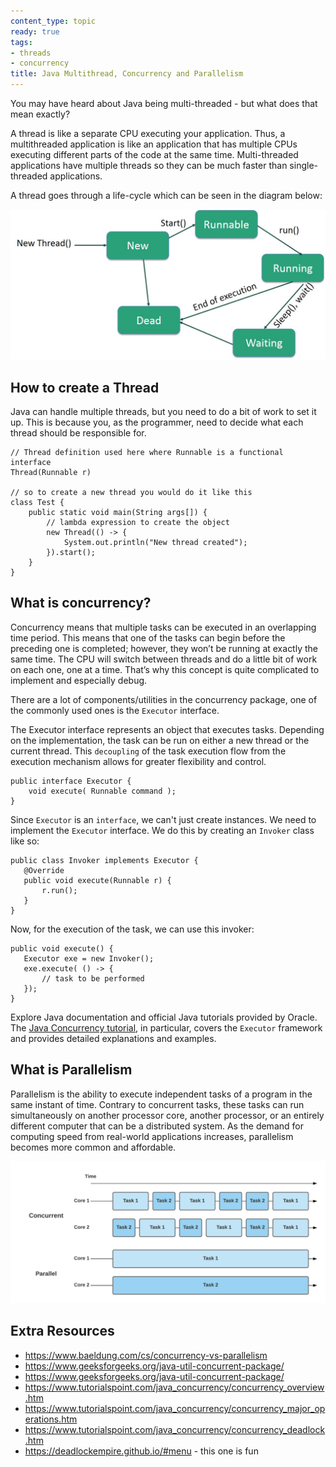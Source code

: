 ```yaml
---
content_type: topic
ready: true
tags:
- threads
- concurrency
title: Java Multithread, Concurrency and Parallelism
---
```


You may have heard about Java being multi-threaded - but what does that mean exactly?

A thread is like a separate CPU executing your application. Thus, a multithreaded application is like an application that has multiple CPUs executing different parts of the code at the same time. Multi-threaded applications have multiple threads so they can be much faster than single-threaded applications.

A thread goes through a life-cycle which can be seen in the diagram below:

![thread-life-cycle](Thread_Life_Cycle.jpg)

## How to create a Thread

Java can handle multiple threads, but you need to do a bit of work to set it up. This is because you, as the programmer, need to decide what each thread should be responsible for.

```
// Thread definition used here where Runnable is a functional interface
Thread(Runnable r)

// so to create a new thread you would do it like this
class Test {
    public static void main(String args[]) {
        // lambda expression to create the object
        new Thread(() -> {
            System.out.println("New thread created");
        }).start();
    }
}

```

## What is concurrency?

Concurrency means that multiple tasks can be executed in an overlapping time period. This means that one of the tasks can begin before the preceding one is completed; however, they won’t be running at exactly the same time. The CPU will switch between threads and do a little bit of work on each one, one at a time. That’s why this concept is quite complicated to implement and especially debug.

There are a lot of components/utilities in the concurrency package, one of the commonly used ones is the `Executor` interface.

The Executor interface represents an object that executes tasks. Depending on the implementation, the task can be run on either a new thread or the current thread. This `decoupling` of the task execution flow from the execution mechanism allows for greater flexibility and control.

```
public interface Executor {
    void execute( Runnable command );
}
```

Since `Executor` is an `interface`, we can't just create instances. We need to implement the `Executor` interface. We do this by creating an `Invoker` class like so:

```
public class Invoker implements Executor {
   @Override
   public void execute(Runnable r) {
       r.run();
   }
}
```

Now, for the execution of the task, we can use this invoker:

```
public void execute() {
   Executor exe = new Invoker();
   exe.execute( () -> {
       // task to be performed
   });
}
```

Explore Java documentation and official Java tutorials provided by Oracle. The [Java Concurrency tutorial](https://docs.oracle.com/javase/tutorial/essential/concurrency/), in particular, covers the `Executor` framework and provides detailed explanations and examples.

## What is Parallelism

Parallelism is the ability to execute independent tasks of a program in the same instant of time. Contrary to concurrent tasks, these tasks can run simultaneously on another processor core, another processor, or an entirely different computer that can be a distributed system. As the demand for computing speed from real-world applications increases, parallelism becomes more common and affordable.

![concurnecy-vs-parallelism](con-vs-par.webp)

## Extra Resources

- https://www.baeldung.com/cs/concurrency-vs-parallelism
- https://www.geeksforgeeks.org/java-util-concurrent-package/
- https://www.geeksforgeeks.org/java-util-concurrent-package/
- https://www.tutorialspoint.com/java_concurrency/concurrency_overview.htm
- https://www.tutorialspoint.com/java_concurrency/concurrency_major_operations.htm
- https://www.tutorialspoint.com/java_concurrency/concurrency_deadlock.htm
- https://deadlockempire.github.io/#menu - this one is fun
